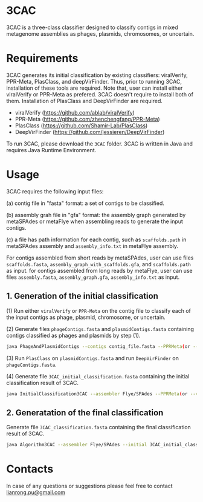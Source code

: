 # 3CAC

3CAC is a three-class classifier designed to classify contigs in mixed metagenome assemblies as phages, plasmids, chromosomes, or uncertain. 

# Requirements

3CAC generates its initial classification by existing classifiers: viralVerify, PPR-Meta, PlasClass, and deepVirFinder. Thus, prior to running 3CAC, installation of these tools are required. Note that, user can install either viralVerify or PPR-Meta as prefered. 3CAC doesn't require to install both of them. Installation of PlasClass and DeepVirFinder are required.

* viralVerify (https://github.com/ablab/viralVerify)
* PPR-Meta (https://github.com/zhenchengfang/PPR-Meta)
* PlasClass (https://github.com/Shamir-Lab/PlasClass)
* DeepVirFinder (https://github.com/jessieren/DeepVirFinder)

To run 3CAC, please download the `3CAC` folder. 3CAC is written in Java and requires Java Runtime Environment. 

# Usage

3CAC requires the following input files: 

(a) contig file in "fasta" format: a set of contigs to be classified. 

(b) assembly grah file in "gfa" format: the assembly graph generated by metaSPAdes or metaFlye when assembling reads to generate the input contigs. 

(c) a file has path information for each contig, such as `scaffolds.path` in metaSPAdes assembly and `assembly_info.txt` in metaFlye assembly.

For contigs assembled from short reads by metaSPAdes, user can use files `scaffolds.fasta`, `assembly_graph_with_scaffolds.gfa`, and `scaffolds.path` as input.
for contigs assembled from long reads by metaFlye, user can use files `assembly.fasta`, `assembly_graph.gfa`, `assembly_info.txt` as input.

## 1. Generation of the initial classification

(1) Run either `viralVerify` or `PPR-Meta` on the contig file to classify each of the input contigs as phage, plasmid, chromosome, or uncertain.

(2) Generate files `phageContigs.fasta` and `plasmidContigs.fasta` containing contigs classified as phages and plasmids by step (1).
   ```sh
   java PhageAndPlasmidContigs --contigs contig_file.fasta --PPRMeta(or --viralVerify) output_file_of_PPRMeta_or_viralVerify.csv
   ```   

(3) Run `PlasClass` on `plasmidContigs.fasta` and run `DeepVirFinder` on `phageContigs.fasta`.

(4) Generate file `3CAC_initial_classification.fasta` containing the initial classification result of 3CAC. 
   ```sh
   java InitialClassification3CAC --assembler Flye/SPAdes --PPRMeta(or --viralVerify) output_file_of_PPRMeta_or_viralVerify.csv --PlasClass output_file_of_PlasClass.probs.out --deepVirFinder output_file_of_deepVirFinder.txt
   ```


## 2. Generatation of the final classification

Generate file `3CAC_classification.fasta` containing the final classification result of 3CAC. 
```sh
java Algorithm3CAC --assembler Flye/SPAdes --initial 3CAC_initial_classification.fasta --graph assembly_graph_file.gfa --path scaffolds.path/assembly_info.txt
```





# Contacts

In case of any questions or suggestions please feel free to contact lianrong.pu@gmail.com
